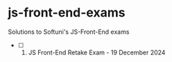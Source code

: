 # js-front-end-exams
Solutions to Softuni's JS-Front-End exams

- [ ] 1. JS Front-End Retake Exam - 19 December 2024
